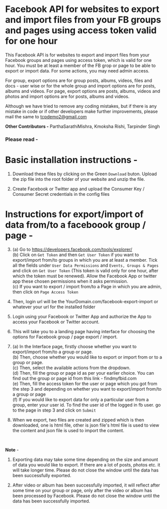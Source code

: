 Facebook API for websites to export and import files from your 
FB groups and pages using access token valid for one hour
===

This Facebook API is for websites to export and import files from your Facebook groups and pages using access token, which is valid for one hour. You must be at least a member of the FB grop or page to be able to export or import data. For some actions, you may need admin access.

For group, export options are for group posts, albums, videos, files and docs - user wise or for the whole group and import options are for posts, albums and videos. For page, export options are posts, albums, videos and photos and import options are for posts, albums and videos.

Although we have tried to remove any coding mistakes, but if there is any mistake in code or if other developers make further improvements, please mail the same to tcpdemo2@gmail.com  

<b>Other Contributors -</b>
ParthaSarathiMishra,
Kmoksha Rishi,
Tarpinder Singh 

### Please read - 

<b>Basic installation instructions</b> -
   ===
1. Download these files by clicking on the Green `Download` buton. Upload the zip file into the root folder of your website and unzip the file.

2. Create Facebook or Twitter app and upload the Consumer Key / Consumer Secret credentials in the config files
	

<b>Instructions for export/import of data from/to a faceboook group / page</b> -
   ===
	
3. (a) Go to https://developers.facebook.com/tools/explorer/   
   (b) Click on `Get Token` and then `Get User Token` if you want to export/import from/to groups in which you are at least a member. 
	Tick all the fields under `User Data Permissions` and `Events, Groups & Pages` and click on `Get User Token` (This token is valid only for one hour, after which the token must be renewed). Allow the Facebook App or twitter app these chosen permissions when it asks permission.  
(c) If you want to export / import from/to a Page in which you are admin, then click on `Page Access Token`
	
4. Then, login url will be the YourDomain.com/facebook-export-import or whatever your url for the installed folder

5. Login using your Facebook or Twitter App and authorize the 
	App to access your Facebook or Twitter account.
	
6.  This will take you to a landing page having interface for choosing the options for Facebook group / page export / import.
	
7. (a) In the Interface page, firstly choose whether you want to export/import from/to a group or page.  
	(b) Then, choose whether you would like to export or import from or to a group or page.  
	(c) Then, select the available actions from the dropdown.  
	(d) Then, fill the group or page id as per your earlier choice. You can find out the group or page id from this link - findmyfbid.com   
	(e) Then, fill the access token for the user or page  which you got from the step 3 and depending on whether you want to export/import from/to a group or page  
	(f) If you would like to export data for only a particular user from a group, enter your user id. To find the user id of the logged in fb user. go to the page in step 3 and click on `Submit`
	
8. When we export, two files are created and zipped which is then downloaded, one is html file, other is json file's
    html file is used to view the content and json file is used to import the content.
<br>


<b>Note</b> -
   
   1. Exporting data may take some time depending on the size and amount of data you would like to export. If there are a lot of posts, photos etc. it will take longer time. Please do not close the window until the data has been successfully exported.
   
   2. After video or album has been successfully imported, it will reflect after some time on your group or page, only after the video or album has been processed by Facebook. Please do not close the window until the data has been successfully imported.
